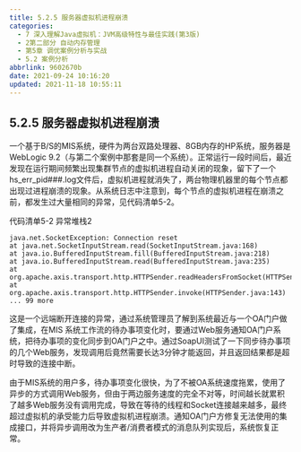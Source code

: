 ```yaml
---
title: 5.2.5 服务器虚拟机进程崩溃
categories: 
  - 7 深入理解Java虛拟机：JVM高级特性与最佳实践(第3版)
  - 2第二部分 自动内存管理
  - 第5章 调优案例分析与实战
  - 5.2 案例分析
abbrlink: 9602670b
date: 2021-09-24 10:16:20
updated: 2021-11-18 10:55:11
---
```

## 5.2.5 服务器虚拟机进程崩溃
一个基于B/S的MIS系统，硬件为两台双路处理器、8GB内存的HP系统，服务器是WebLogic 9.2（与第二个案例中那套是同一个系统）。正常运行一段时间后，最近发现在运行期间频繁出现集群节点的虚拟机进程自动关闭的现象，留下了一个hs_err_pid###.log文件后，虚拟机进程就消失了，两台物理机器里的每个节点都出现过进程崩溃的现象。从系统日志中注意到，每个节点的虚拟机进程在崩溃之前，都发生过大量相同的异常，见代码清单5-2。

代码清单5-2 异常堆栈2
```
java.net.SocketException: Connection reset 
at java.net.SocketInputStream.read(SocketInputStream.java:168) 
at java.io.BufferedInputStream.fill(BufferedInputStream.java:218) 
at java.io.BufferedInputStream.read(BufferedInputStream.java:235) 
at org.apache.axis.transport.http.HTTPSender.readHeadersFromSocket(HTTPSender.java:583) 
at org.apache.axis.transport.http.HTTPSender.invoke(HTTPSender.java:143) 
... 99 more
```
这是一个远端断开连接的异常，通过系统管理员了解到系统最近与一个OA门户做了集成，在MIS 系统工作流的待办事项变化时，要通过Web服务通知OA门户系统，把待办事项的变化同步到OA门户之中。通过SoapUI测试了一下同步待办事项的几个Web服务，发现调用后竟然需要长达3分钟才能返回，并且返回结果都是超时导致的连接中断。

由于MIS系统的用户多，待办事项变化很快，为了不被OA系统速度拖累，使用了异步的方式调用Web服务，但由于两边服务速度的完全不对等，时间越长就累积了越多Web服务没有调用完成，导致在等待的线程和Socket连接越来越多，最终超过虚拟机的承受能力后导致虚拟机进程崩溃。通知OA门户方修复无法使用的集成接口，并将异步调用改为生产者/消费者模式的消息队列实现后，系统恢复正常。

